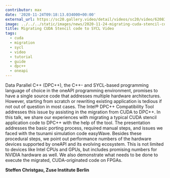 ```yaml
---
contributor: max
date: '2020-11-24T09:18:13.034000+00:00'
external_url: https://sc20.gallery.video/detail/videos/sc20/video/6208394344001/developing-a-cross-architecture-dpc-application-using-migrated-cuda-stencil-code
image: ../../../static/images/news/2020-11-24-migrating-cuda-stencil-code-to-sycl-video.webp
title: Migrating CUDA Stencil code to SYCL Video
tags:
  - cuda
  - migration
  - sycl
  - video
  - tutorial
  - guide
  - dpc++
  - oneapi
---
```


Data Parallel C++ (DPC++), the C++- and SYCL-based programming language of choice in the oneAPI programming environment,
promises to have a single source code that addresses multiple hardware architectures. However, starting from scratch or
rewriting existing application is tedious if not out of question in most cases. The Intel® DPC++ Compatibility Tool
addresses this issue by assisting in the migration from CUDA to DPC++. In this talk, we share our experiences with
migrating a typical CUDA stencil application code to DPC++ with the help of the tool. The presentation addresses the
basic porting process, required manual steps, and issues we faced with the tsunami simulation code easyWave. Besides
these procedural steps, we point out performance numbers of the hardware devices supported by oneAPI and its evolving
ecosystem. This is not limited to devices like Intel CPUs and GPUs, but includes promising numbers for NVIDIA hardware
as well. We also demonstrate what needs to be done to execute the migrated, CUDA-originated code on FPGAs.

**Steffen Christgau, Zuse Institute Berlin**

